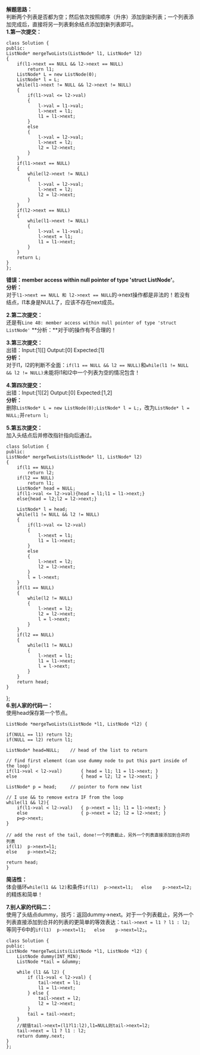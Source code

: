 **解题思路：**  
判断两个列表是否都为空；然后依次按照顺序（升序）添加到新列表；一个列表添加完成后，直接将另一列表剩余结点添加到新列表即可。  
**1.第一次提交：**

	class Solution {
	public:
    ListNode* mergeTwoLists(ListNode* l1, ListNode* l2) 
    {
        if(l1->next == NULL && l2->next == NULL)
            return l1;
        ListNode* L = new ListNode(0);
        ListNode* l = L;
        while(l1->next != NULL && l2->next != NULL)
        {
            if(l1->val <= l2->val)
            {
                l->val = l1->val;
                l->next = l1;
                l1 = l1->next;
            }
            else
            {
                l->val = l2->val;
                l->next = l2;
                l2 = l2->next;
            }
        }
        if(l1->next == NULL)
        {
            while(l2->next != NULL)
            {
                l->val = l2->val;
                l->next = l2;
                l2 = l2->next;
            }
        }
        if(l2->next == NULL)
        {
            while(l1->next != NULL)
            {
                l->val = l1->val;
                l->next = l1;
                l1 = l1->next;
            }
        }
        return L;
    }
	};  
**错误：member access within null pointer of type 'struct ListNode'**。  
**分析：**  
对于`l1->next == NULL 和 l2->next == NULL`的->next操作都是非法的！若没有结点，l1本身是NULL了，应该不存在next成员。  

**2.第二次提交：**  
还是有`Line 48: member access within null pointer of type 'struct ListNode'`
**分析：**对于l的操作有不合理的！  

**3.第三次提交：**  
出错：Input:[1][] Output:[0] Expected:[1]  
**分析：**  
对于l1，l2的判断不全面：`if(l1 == NULL && l2 == NULL)`和`while(l1 != NULL && l2 != NULL)`未能将l1和l2中一个列表为空的情况包含！  

**4.第四次提交：**  
出错：Input:[1][2] Output:[0] Expected:[1,2]  
**分析：**  
删除`ListNode* L = new ListNode(0);ListNode* l = L;`，改为`ListNode* l = NULL;`并`return l;`  

**5.第五次提交：**  
加入头结点后并修改指针指向后通过。  
  
	class Solution {
	public:
    ListNode* mergeTwoLists(ListNode* l1, ListNode* l2) 
    {
        if(l1 == NULL)
            return l2;
        if(l2 == NULL)
            return l1;
        ListNode* head = NULL;
        if(l1->val <= l2->val){head = l1;l1 = l1->next;}
        else{head = l2;l2 = l2->next;}
        
        ListNode* l = head;
        while(l1 != NULL && l2 != NULL)
        {
            if(l1->val <= l2->val)
            {
                l->next = l1;
                l1 = l1->next;
            }
            else
            {
                l->next = l2;
                l2 = l2->next;
            }
            l = l->next;
        }
        if(l1 == NULL)
        {
            while(l2 != NULL)
            {
                l->next = l2;
                l2 = l2->next;
                l = l->next;
            }
        }
        if(l2 == NULL)
        {
            while(l1 != NULL)
            {
                l->next = l1;
                l1 = l1->next;
                l = l->next;
            }
        }
        return head;
    }
};  
**6.别人家的代码一：**  
使用head保存第一个节点。
      
	ListNode *mergeTwoLists(ListNode *l1, ListNode *l2) {
    
    if(NULL == l1) return l2;
    if(NULL == l2) return l1;
    
    ListNode* head=NULL;    // head of the list to return
    
    // find first element (can use dummy node to put this part inside of the loop)
    if(l1->val < l2->val)       { head = l1; l1 = l1->next; }
    else                        { head = l2; l2 = l2->next; }
    
    ListNode* p = head;     // pointer to form new list
    
    // I use && to remove extra IF from the loop
    while(l1 && l2){
        if(l1->val < l2->val)   { p->next = l1; l1 = l1->next; }
        else                    { p->next = l2; l2 = l2->next; }
        p=p->next;
    }
    
    // add the rest of the tail, done!一个列表截止，另外一个列表直接添加到合并的列表
    if(l1)  p->next=l1;
    else    p->next=l2;
    
    return head;
	}
**简洁性：**  
体会循环`while(l1 && l2)`和条件`if(l1)  p->next=l1;   else    p->next=l2;`的精炼和简单！ 
 
**7.别人家的代码二：**  
使用了头结点dummy，技巧：返回dummy->next。对于一个列表截止，另外一个列表直接添加到合并的列表的更简单的等效表达：`tail->next = l1 ? l1 : l2;`等同于6中的`if(l1)  p->next=l1;   else    p->next=l2;`。  

	class Solution {
	public:
    ListNode *mergeTwoLists(ListNode *l1, ListNode *l2) {
        ListNode dummy(INT_MIN);
        ListNode *tail = &dummy;
        
        while (l1 && l2) {
            if (l1->val < l2->val) {
                tail->next = l1;
                l1 = l1->next;
            } else {
                tail->next = l2;
                l2 = l2->next;
            }
            tail = tail->next;
        }
        //赋值tail->next=(l1?l1:l2),l1=NULL则tail->next=l2;
        tail->next = l1 ? l1 : l2;
        return dummy.next;
    }
	};

